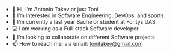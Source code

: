 - 👋 Hi, I’m Antonio Takev or just Toni
- 👀 I’m interested in Software Engineering, DevOps, and sports
- 🌱 I’m currently a last year Bachelor student at Fontys UAS
- 💻 I am working as a Full-stack Software developer
- 💞️ I’m looking to collaborate on different Software projects
- 📫 How to reach me: via email: tonitakev@gmail.com

<!---
toni123321/toni123321 is a ✨ special ✨ repository because its `README.md` (this file) appears on your GitHub profile.
You can click the Preview link to take a look at your changes.
--->
